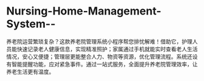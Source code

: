 # Nursing-Home-Management-System--
养老院运营繁琐复杂？这款养老院管理系统小程序帮您排忧解难！借助它，护理人员能快速记录老人健康信息，实现精准照护；家属通过手机就能实时查看老人生活情况，安心又便捷；管理层更能整合人力、物资等资源，优化管理流程。系统还设有智能提醒功能，应对紧急事件。通过一站式服务，全面提升养老院管理效率，让养老生活更有温度。 
